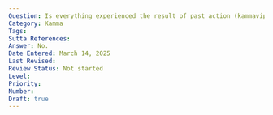 ```yaml
---
Question: Is everything experienced the result of past action (kammavipāka)?
Category: Kamma
Tags:
Sutta References:
Answer: No.
Date Entered: March 14, 2025
Last Revised:
Review Status: Not started
Level: 
Priority: 
Number: 
Draft: true
---
```

